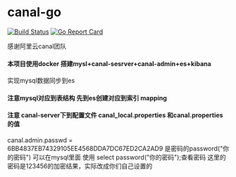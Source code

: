 
# canal-go

[![Build Status](https://travis-ci.org/withlin/canal-go.svg?branch=master)](https://travis-ci.org/withlin/canal-go)
[![Go Report Card](https://goreportcard.com/badge/github.com/withlin/canal-go)](https://goreportcard.com/badge/github.com/withlin/canal-go)

感谢阿里云canal团队

#### 本项目使用docker 搭建mysl+canal-sesrver+canal-admin+es+kibana
实现mysql数据同步到es

#### 注意mysql对应到表结构 先到es创建对应到索引 mapping

#### 注意 canal-server下到配置文件 canal_local.properties  和canal.properties 的值
canal.admin.passwd = 6BB4837EB74329105EE4568DDA7DC67ED2CA2AD9 是密码的password("你的密码")
可以在mysql里面 使用 select password("你的密码");查看密码 这里的密码是123456的加密结果，实际改成你们自己设置的
